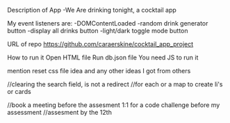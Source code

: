 Description of App
-We Are drinking tonight, a cocktail app

My event listeners are:
-DOMContentLoaded
-random drink generator button
-display all drinks button
-light/dark toggle mode button

URL of repo
https://github.com/caraerskine/cocktail_app_project

How to run it
Open HTML file
Run db.json file 
You need JS to run it

mention reset css file idea
and any other ideas I got from others


  //clearing the search field, is not a redirect 
  //for each or a map to create li's or cards
  
  //book a meeting before the assesment 1:1 for a code challenge before my assessment
  //assesment by the 12th

